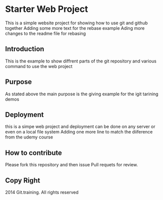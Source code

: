 # Starter Web Project

This is a simple website project for showing how to use git and github together
Adding some more text for the rebase example
Ading more changes to the readme file for rebasing


## Introduction
This is the example to show diffrent parts of the git repository and various command to use the web project
## Purpose
As stated above the main purpose is the giving example for the igit tarining demos
## Deployment
this is  a simpe web project and deployment can be done on any server or even on  a local file system
Adding one more line to match the diiference from the udemy course
## How to contribute
Please fork this repository and then issue Pull requets for review.

## Copy Right
 2014 Git.training. All rights reserved
 
 